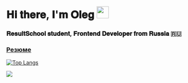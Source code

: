 # 𝐇𝐢 𝐭𝐡𝐞𝐫𝐞, 𝐈'𝐦 𝐎𝐥𝐞𝐠 <img src="https://github.com/blackcater/blackcater/raw/main/images/Hi.gif" height="32"/></h1>

### 𝐑𝐞𝐬𝐮𝐥𝐭𝐒𝐜𝐡𝐨𝐨𝐥 𝐬𝐭𝐮𝐝𝐞𝐧𝐭, 𝐅𝐫𝐨𝐧𝐭𝐞𝐧𝐝 𝐃𝐞𝐯𝐞𝐥𝐨𝐩𝐞𝐫 𝐟𝐫𝐨𝐦 𝐑𝐮𝐬𝐬𝐢𝐚 🇷🇺

### [Резюме](https://oleg86rus.github.io/Resume/)

[![Top Langs](https://github-readme-stats.vercel.app/api/top-langs/?username=anuraghazra&layout=compact)](https://github.com/anuraghazra/github-readme-stats)

![](https://github-profile-summary-cards.vercel.app/api/cards/stats?username=Oleg86rus&theme=solarized_dark)



<!--
**Oleg86rus/Oleg86rus** is a ✨ _special_ ✨ repository because its `README.md` (this file) appears on your GitHub profile.

Here are some ideas to get you started:

- 🔭 I’m currently working on ...
- 🌱 I’m currently learning ...
- 👯 I’m looking to collaborate on ...
- 🤔 I’m looking for help with ...
- 💬 Ask me about ...
- 📫 How to reach me: ...
- 😄 Pronouns: ...
- ⚡ Fun fact: ...
-->
